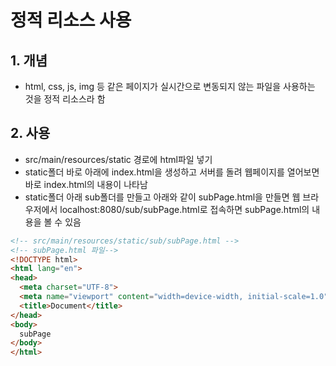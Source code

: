 # 정적 리소스 사용
## 1. 개념
* html, css, js, img 등 같은 페이지가 실시간으로 변동되지 않는 파일을 사용하는 것을 정적 리소스라 함

## 2. 사용
* src/main/resources/static 경로에 html파일 넣기
* static폴더 바로 아래에 index.html을 생성하고 서버를 돌려 웹페이지를 열어보면 바로 index.html의 내용이 나타남
* static폴더 아래 sub폴더를 만들고 아래와 같이 subPage.html을 만들면 웹 브라우저에서 localhost:8080/sub/subPage.html로 접속하면 subPage.html의 내용을 볼 수 있음
```html
<!-- src/main/resources/static/sub/subPage.html -->
<!-- subPage.html 파일-->
<!DOCTYPE html>
<html lang="en">
<head>
  <meta charset="UTF-8">
  <meta name="viewport" content="width=device-width, initial-scale=1.0">
  <title>Document</title>
</head>
<body>
  subPage
</body>
</html>
```